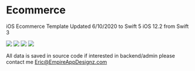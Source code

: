 # Ecommerce
iOS Ecommerce Template Updated 6/10/2020 to Swift 5 iOS 12.2 from Swift 3

<img src="https://github.com/EmpireAppDesignz/Ecommerce/blob/master/1.png"/>
<img src="https://github.com/EmpireAppDesignz/Ecommerce/blob/master/2.png"/>
<img src="https://github.com/EmpireAppDesignz/Ecommerce/blob/master/3.png"/>
<img src="https://github.com/EmpireAppDesignz/Ecommerce/blob/master/4.png"/>


All data is saved in source code if interested in backend/admin please contact me Eric@EmpireAppDesignz.com
